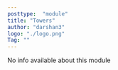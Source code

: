 ```yaml
---
posttype:  "module"  
title: "Towers"
author: "darshan3"
logo: "./logo.png"
Tag: ""
---
```

No info available about this module
